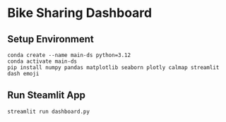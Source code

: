 # Bike Sharing Dashboard 

## Setup Environment
```
conda create --name main-ds python=3.12
conda activate main-ds
pip install numpy pandas matplotlib seaborn plotly calmap streamlit dash emoji
```

## Run Steamlit App
```
streamlit run dashboard.py
```

